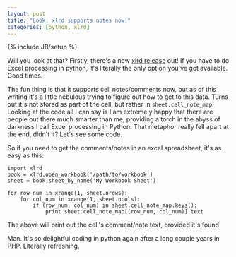 ```yaml
---
layout: post
title: "Look! xlrd supports notes now!"
categories: [python, xlrd]
---
```

{% include JB/setup %}

Will you look at that? Firstly, there's a new [xlrd release](https://groups.google.com/group/python-excel/browse_thread/thread/54259f0e247645bc?hl=en) out!
If you have to do Excel processing in python, it's literally the only option you've got available. Good times.

The fun thing is that it supports cell notes/comments now, but as of this writing it's a little nebulous trying to figure
out how to get to this data. Turns out it's not stored as part of the cell, but rather in `sheet.cell_note_map`. Looking at the code
all I can say is I am extremely happy that there are people out there much smarter than me, providing a torch in the abyss of darkness I call Excel processing in Python.
That metaphor really fell apart at the end, didn't it? Let's see some code.

So if you need to get the comments/notes in an excel spreadsheet, it's as easy as this:

    import xlrd
    book = xlrd.open_workbook('/path/to/workbook')
    sheet = book.sheet_by_name('My Workbook Sheet')
    
    for row_num in xrange(1, sheet.nrows):
        for col_num in xrange(1, sheet.ncols):
            if (row_num, col_num) in sheet.cell_note_map.keys():
                print sheet.cell_note_map[(row_num, col_num)].text

The above will print out the cell's comment/note text, provided it's found. 

Man. It's so delightful coding in python again after a long couple years in PHP. Literally refreshing.
